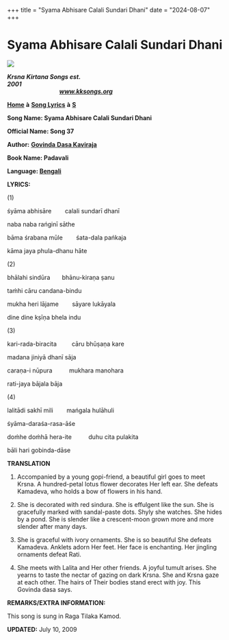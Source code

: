 +++
title = "Syama Abhisare Calali Sundari Dhani"
date = "2024-08-07"
+++

# Syama Abhisare Calali Sundari Dhani
**[![](http://kksongs.org/image_files/image002.jpg)](http://kksongs.org/)**

**_Krsna_** **_Kirtana Songs est. 2001_**                                                                                                                                                      **_www.kksongs.org_**

**[Home](http://kksongs.org/)** **à** **[Song Lyrics](http://kksongs.org/lyrics.html)** **à** **[S](http://kksongs.org/songs/song_s.html)**

**Song Name: Syama Abhisare Calali Sundari Dhani**

**Official Name: Song 37**

**Author:** [**Govinda** **Dasa Kaviraja**](http://kksongs.org/authors/list/govindadasa.html)

**Book Name: Padavali**

**Language: [Bengali](http://kksongs.org/language/list/bengali.html)**

**LYRICS:**

(1)

śyāma abhisāre        calali sundarī dhanī

naba naba rańginī sāthe

bāma śrabana mūle        śata-dala pańkaja

kāma jaya phula-dhanu hāte

(2)

bhālahi sindūra       bhānu-kiraṇa ṣanu

taḿhi cāru candana-bindu

mukha heri lājame        sāyare lukāyala

dine dine kṣīṇa bhela indu

(3)

kari-rada-biracita         cāru bhūṣaṇa kare

madana jiniyā dhanī sāja

caraṇa-i nūpura          mukhara manohara

rati-jaya bājala bāja

(4)

lalitādi sakhī mili        mańgala hulāhuli

śyāma-daraśa-rasa-āśe

doḿhe doḿhā hera-ite          duhu cita pulakita

bāli hari gobinda-dāse

**TRANSLATION**

1) Accompanied by a young gopi\-friend, a beautiful girl goes to meet Krsna. A hundred-petal lotus flower decorates Her left ear. She defeats Kamadeva, who holds a bow of flowers in his hand.

2) She is decorated with red sindura. She is effulgent like the sun. She is gracefully marked with sandal-paste dots. Shyly she watches. She hides by a pond. She is slender like a crescent-moon grown more and more slender after many days.

3) She is graceful with ivory ornaments. She is so beautiful She defeats Kamadeva. Anklets adorn Her feet. Her face is enchanting. Her jingling ornaments defeat Rati.

4) She meets with Lalita and Her other friends. A joyful tumult arises. She yearns to taste the nectar of gazing on dark Krsna. She and Krsna gaze at each other. The hairs of Their bodies stand erect with joy. This Govinda dasa says.

**REMARKS/EXTRA INFORMATION:**

This song is sung in Raga Tilaka Kamod.

**UPDATED:** July 10, 2009